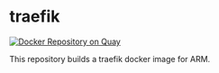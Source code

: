 # traefik

[![Docker Repository on Quay](https://quay.io/repository/armswarm/traefik/status "Docker Repository on Quay")](https://quay.io/repository/armswarm/traefik)

This repository builds a traefik docker image for ARM.
